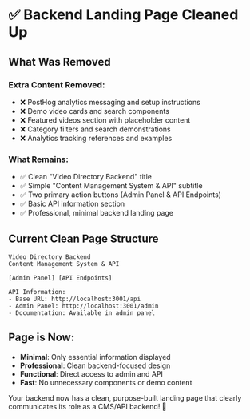 # ✅ Backend Landing Page Cleaned Up

## What Was Removed

### Extra Content Removed:
- ❌ PostHog analytics messaging and setup instructions
- ❌ Demo video cards and search components
- ❌ Featured videos section with placeholder content
- ❌ Category filters and search demonstrations
- ❌ Analytics tracking references and examples

### What Remains:
- ✅ Clean "Video Directory Backend" title
- ✅ Simple "Content Management System & API" subtitle
- ✅ Two primary action buttons (Admin Panel & API Endpoints)
- ✅ Basic API information section
- ✅ Professional, minimal backend landing page

## Current Clean Page Structure

```
Video Directory Backend
Content Management System & API

[Admin Panel] [API Endpoints]

API Information:
- Base URL: http://localhost:3001/api
- Admin Panel: http://localhost:3001/admin
- Documentation: Available in admin panel
```

## Page is Now:
- **Minimal**: Only essential information displayed
- **Professional**: Clean backend-focused design
- **Functional**: Direct access to admin and API
- **Fast**: No unnecessary components or demo content

Your backend now has a clean, purpose-built landing page that clearly communicates its role as a CMS/API backend! 🎉
